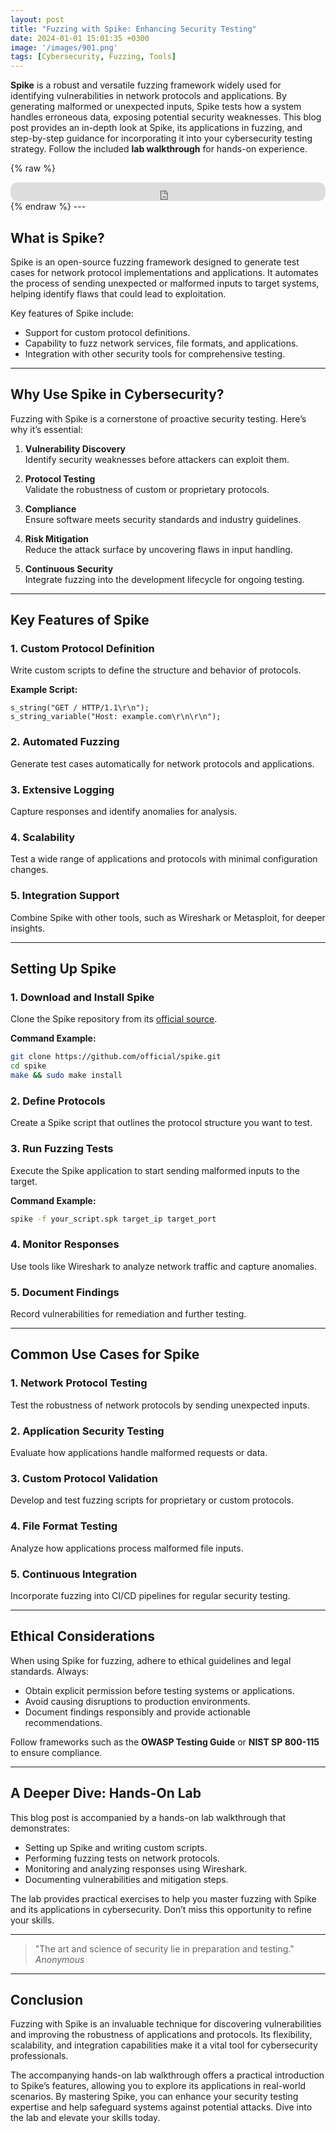 ```yaml
---
layout: post
title: "Fuzzing with Spike: Enhancing Security Testing"
date: 2024-01-01 15:01:35 +0300
image: '/images/901.png'
tags: [Cybersecurity, Fuzzing, Tools]
---
```


**Spike** is a robust and versatile fuzzing framework widely used for identifying vulnerabilities in network protocols and applications. By generating malformed or unexpected inputs, Spike tests how a system handles erroneous data, exposing potential security weaknesses. This blog post provides an in-depth look at Spike, its applications in fuzzing, and step-by-step guidance for incorporating it into your cybersecurity testing strategy. Follow the included **lab walkthrough** for hands-on experience.

{% raw %}
<iframe style="border-radius:12px" src="https://open.spotify.com/embed/episode/3StAAU1abb9CtDOBF3KDji?utm_source=generator" width="100%" height="30" frameborder="0" allowfullscreen="" allow="autoplay; clipboard-write; encrypted-media; fullscreen; picture-in-picture"></iframe>
{% endraw %}
---

## What is Spike?

Spike is an open-source fuzzing framework designed to generate test cases for network protocol implementations and applications. It automates the process of sending unexpected or malformed inputs to target systems, helping identify flaws that could lead to exploitation.

Key features of Spike include:
- Support for custom protocol definitions.  
- Capability to fuzz network services, file formats, and applications.  
- Integration with other security tools for comprehensive testing.  

---

## Why Use Spike in Cybersecurity?

Fuzzing with Spike is a cornerstone of proactive security testing. Here’s why it’s essential:

1. **Vulnerability Discovery**  
   Identify security weaknesses before attackers can exploit them.

2. **Protocol Testing**  
   Validate the robustness of custom or proprietary protocols.

3. **Compliance**  
   Ensure software meets security standards and industry guidelines.

4. **Risk Mitigation**  
   Reduce the attack surface by uncovering flaws in input handling.

5. **Continuous Security**  
   Integrate fuzzing into the development lifecycle for ongoing testing.

---

## Key Features of Spike

### 1. **Custom Protocol Definition**
Write custom scripts to define the structure and behavior of protocols.

**Example Script:**
```spike
s_string("GET / HTTP/1.1\r\n");
s_string_variable("Host: example.com\r\n\r\n");
```

### 2. **Automated Fuzzing**
Generate test cases automatically for network protocols and applications.

### 3. **Extensive Logging**
Capture responses and identify anomalies for analysis.

### 4. **Scalability**
Test a wide range of applications and protocols with minimal configuration changes.

### 5. **Integration Support**
Combine Spike with other tools, such as Wireshark or Metasploit, for deeper insights.

---

## Setting Up Spike

### 1. **Download and Install Spike**
Clone the Spike repository from its [official source](https://github.com).

**Command Example:**
```bash
git clone https://github.com/official/spike.git
cd spike
make && sudo make install
```

### 2. **Define Protocols**
Create a Spike script that outlines the protocol structure you want to test.

### 3. **Run Fuzzing Tests**
Execute the Spike application to start sending malformed inputs to the target.

**Command Example:**
```bash
spike -f your_script.spk target_ip target_port
```

### 4. **Monitor Responses**
Use tools like Wireshark to analyze network traffic and capture anomalies.

### 5. **Document Findings**
Record vulnerabilities for remediation and further testing.

---

## Common Use Cases for Spike

### 1. **Network Protocol Testing**
Test the robustness of network protocols by sending unexpected inputs.

### 2. **Application Security Testing**
Evaluate how applications handle malformed requests or data.

### 3. **Custom Protocol Validation**
Develop and test fuzzing scripts for proprietary or custom protocols.

### 4. **File Format Testing**
Analyze how applications process malformed file inputs.

### 5. **Continuous Integration**
Incorporate fuzzing into CI/CD pipelines for regular security testing.

---

## Ethical Considerations

When using Spike for fuzzing, adhere to ethical guidelines and legal standards. Always:
- Obtain explicit permission before testing systems or applications.
- Avoid causing disruptions to production environments.
- Document findings responsibly and provide actionable recommendations.

Follow frameworks such as the **OWASP Testing Guide** or **NIST SP 800-115** to ensure compliance.

---

## A Deeper Dive: Hands-On Lab

This blog post is accompanied by a hands-on lab walkthrough that demonstrates:
- Setting up Spike and writing custom scripts.
- Performing fuzzing tests on network protocols.
- Monitoring and analyzing responses using Wireshark.
- Documenting vulnerabilities and mitigation steps.

The lab provides practical exercises to help you master fuzzing with Spike and its applications in cybersecurity. Don’t miss this opportunity to refine your skills.

---

> "The art and science of security lie in preparation and testing."  
> <cite>Anonymous</cite>

---

## Conclusion

Fuzzing with Spike is an invaluable technique for discovering vulnerabilities and improving the robustness of applications and protocols. Its flexibility, scalability, and integration capabilities make it a vital tool for cybersecurity professionals.

The accompanying hands-on lab walkthrough offers a practical introduction to Spike’s features, allowing you to explore its applications in real-world scenarios. By mastering Spike, you can enhance your security testing expertise and help safeguard systems against potential attacks. Dive into the lab and elevate your skills today.